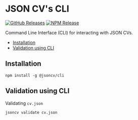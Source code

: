 # JSON CV's CLI

[![GitHub Releases](https://badgen.net/github/tag/jsoncv/cli)](https://github.com/jsoncv/cli/releases)
[![NPM Release](https://badgen.net/npm/v/@jsoncv/cli)](https://www.npmjs.com/package/@jsoncv/cli)

Command Line Interface (CLI) for interacting with JSON CVs.

- [Installation](#installation)
- [Validation using CLI](#validation-using-cli)

## Installation

```shell
npm install -g @jsoncv/cli
```

## Validation using CLI

Validating `cv.json`

```shell
jsoncv validate cv.json
```
